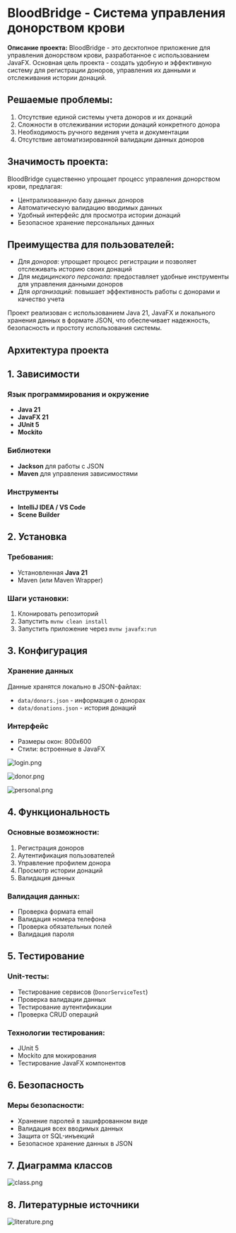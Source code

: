 # BloodBridge - Система управления донорством крови

**Описание проекта:** BloodBridge - это десктопное приложение для управления донорством крови, разработанное с использованием JavaFX. Основная цель проекта - создать удобную и эффективную систему для регистрации доноров, управления их данными и отслеживания истории донаций.

## **Решаемые проблемы:**
1. Отсутствие единой системы учета доноров и их донаций
2. Сложности в отслеживании истории донаций конкретного донора
3. Необходимость ручного ведения учета и документации
4. Отсутствие автоматизированной валидации данных доноров

## **Значимость проекта:**
BloodBridge существенно упрощает процесс управления донорством крови, предлагая:
- Централизованную базу данных доноров
- Автоматическую валидацию вводимых данных
- Удобный интерфейс для просмотра истории донаций
- Безопасное хранение персональных данных

## **Преимущества для пользователей:**
- Для *доноров*: упрощает процесс регистрации и позволяет отслеживать историю своих донаций
- Для *медицинского персонала*: предоставляет удобные инструменты для управления данными доноров
- Для *организаций*: повышает эффективность работы с донорами и качество учета

Проект реализован с использованием Java 21, JavaFX и локального хранения данных в формате JSON, что обеспечивает надежность, безопасность и простоту использования системы.

## Архитектура проекта



## 1. Зависимости

### Язык программирования и окружение
- **Java 21**
- **JavaFX 21**
- **JUnit 5**
- **Mockito**

### Библиотеки
- **Jackson** для работы с JSON
- **Maven** для управления зависимостями

### Инструменты
- **IntelliJ IDEA / VS Code**
- **Scene Builder**

## 2. Установка

### Требования:
- Установленная **Java 21**
- Maven (или Maven Wrapper)

### Шаги установки:
1. Клонировать репозиторий
2. Запустить `mvnw clean install`
3. Запустить приложение через `mvnw javafx:run`

## 3. Конфигурация

### Хранение данных
Данные хранятся локально в JSON-файлах:
- `data/donors.json` - информация о донорах
- `data/donations.json` - история донаций

### Интерфейс
- Размеры окон: 800x600
- Стили: встроенные в JavaFX

![login.png](img/login.png)

![donor.png](img/donor.png)

![personal.png](img/personal.png)

## 4. Функциональность

### Основные возможности:
1. Регистрация доноров
2. Аутентификация пользователей
3. Управление профилем донора
4. Просмотр истории донаций
5. Валидация данных

### Валидация данных:
- Проверка формата email
- Валидация номера телефона
- Проверка обязательных полей
- Валидация пароля

## 5. Тестирование

### Unit-тесты:
- Тестирование сервисов (`DonorServiceTest`)
- Проверка валидации данных
- Тестирование аутентификации
- Проверка CRUD операций

### Технологии тестирования:
- JUnit 5
- Mockito для мокирования
- Тестирование JavaFX компонентов

## 6. Безопасность

### Меры безопасности:
- Хранение паролей в зашифрованном виде
- Валидация всех вводимых данных
- Защита от SQL-инъекций
- Безопасное хранение данных в JSON

## 7. Диаграмма классов

![class.png](img/class.png)

## 8. Литературные источники

![literature.png](img/literature.png)
